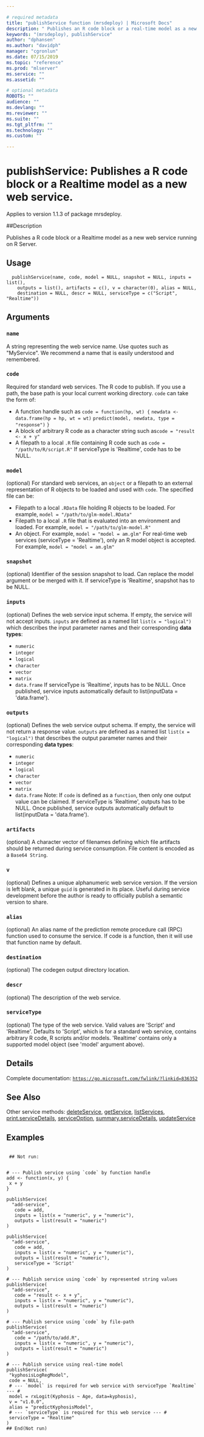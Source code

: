 ```yaml
--- 

# required metadata 
title: "publishService function (mrsdeploy) | Microsoft Docs" 
description: " Publishes an R code block or a real-time model as a new web service running on R Server." 
keywords: "(mrsdeploy), publishService" 
author: "dphansen"
ms.author: "davidph" 
manager: "cgronlun" 
ms.date: 07/15/2019
ms.topic: "reference" 
ms.prod: "mlserver"  
ms.service: "" 
ms.assetid: "" 

# optional metadata 
ROBOTS: "" 
audience: "" 
ms.devlang: "" 
ms.reviewer: "" 
ms.suite: "" 
ms.tgt_pltfrm: "" 
ms.technology: "" 
ms.custom: "" 

--- 
```

 
 
 # publishService: Publishes a R code block or a Realtime model as a new web service.

 Applies to version 1.1.3 of package mrsdeploy.
 
 ##Description
 
Publishes a R code block or a Realtime model as a new web service running on
R Server.


 ## Usage

```   
  publishService(name, code, model = NULL, snapshot = NULL, inputs = list(),
    outputs = list(), artifacts = c(), v = character(0), alias = NULL,
    destination = NULL, descr = NULL, serviceType = c("Script", "Realtime"))

```

 ## Arguments



 ### `name`
 A string representing the web service name. Use quotes such as  "MyService". We recommend a name that is easily understood and remembered. 



 ### `code`
 Required for standard web services. The R code to publish.  If you use a path, the base path is your local current working directory. `code` can take the form of:  
*   A function handle such as  `code = function(hp, wt) {` `newdata <- data.frame(hp = hp, wt = wt)` `predict(model, newdata, type = "response")` `}` 
*   A block of arbitrary R code as a character string such as`code = "result <- x + y"` 
*   A filepath to a local `.R` file containing R code such as `code = "/path/to/R/script.R"` 
 If serviceType is 'Realtime', code has to be NULL. 



 ### `model`
 (optional) For standard web services, an `object` or a filepath to an external representation of R objects to be loaded and used  with `code`. The specified file can be: 
*   Filepath to a local `.RData` file holding R objects to be loaded. For example,  `model = "/path/to/glm-model.RData"` 
*   Filepath to a local `.R` file that is evaluated into an environment and loaded. For example,  `model = "/path/to/glm-model.R"` 
*   An object. For example,  `model = "model = am.glm"` 
 For real-time web services (serviceType = 'Realtime'), only an R model  object is accepted. For example, `model = "model = am.glm"` 



 ### `snapshot`
 (optional) Identifier of the session snapshot to load. Can replace the model argument or be merged with it. If serviceType is 'Realtime', snapshot has to be NULL. 



 ### `inputs`
 (optional) Defines the web service input schema. If empty, the service will not accept inputs. `inputs` are defined as a named list  `list(x = "logical")` which describes the input parameter  names and their corresponding **data types**:  
*   `numeric` 
*   `integer` 
*   `logical` 
*   `character` 
*   `vector` 
*   `matrix` 
*   `data.frame` 
 If serviceType is 'Realtime', inputs has to be NULL. Once published,  service inputs automatically default to  list(inputData = 'data.frame'). 



 ### `outputs`
 (optional) Defines the web service output schema. If empty, the service will not return a response value. `outputs` are defined as a  named list `list(x = "logical")` that describes the output parameter  names and their corresponding **data types**:  
*   `numeric` 
*   `integer` 
*   `logical` 
*   `character` 
*   `vector` 
*   `matrix` 
*   `data.frame` 
 Note: If `code` is defined as a `function`, then only one output value can be claimed. If serviceType is 'Realtime', outputs has to be NULL. Once published,  service outputs automatically default to  list(inputData = 'data.frame'). 



 ### `artifacts`
 (optional) A character vector of filenames defining which file artifacts should be returned during service consumption. File content is encoded as a `Base64 String`. 



 ### `v`
 (optional) Defines a unique alphanumeric web service version.  If the version is left blank, a unique `guid` is generated in its place. Useful during service development before the author is ready to officially publish a semantic version to share. 



 ### `alias`
 (optional) An alias name of the prediction remote procedure call (RPC) function used to consume the service. If code is a function,  then it will use that function name by default. 



 ### `destination`
 (optional) The codegen output directory location. 



 ### `descr`
 (optional) The description of the web service. 



 ### `serviceType`
 (optional) The type of the web service. Valid values are  'Script' and 'Realtime'. Defaults to 'Script', which is for a standard web  service, contains arbitrary R code, R scripts and/or models. 'Realtime' contains only a supported model object (see 'model' argument above). 



 ## Details

Complete documentation: [`https://go.microsoft.com/fwlink/?linkid=836352`](https://go.microsoft.com/fwlink/?linkid=836352)



 ## See Also

Other service methods: [deleteService](deleteService.md),
[getService](getService.md), [listServices](listServices.md),
[print.serviceDetails](print.serviceDetails.md),
[serviceOption](serviceOption.md),
[summary.serviceDetails](summary.serviceDetails.md),
[updateService](updateService.md)

 ## Examples

 ```

  ## Not run:


# --- Publish service using `code` by function handle
add <- function(x, y) {
  x + y
}

publishService(
   "add-service",
    code = add,
    inputs = list(x = "numeric", y = "numeric"),
    outputs = list(result = "numeric")
)

publishService(
   "add-service",
    code = add,
    inputs = list(x = "numeric", y = "numeric"),
    outputs = list(result = "numeric"),
    serviceType = 'Script'
)

# --- Publish service using `code` by represented string values
publishService(
   "add-service",
    code = "result <- x + y",
    inputs = list(x = "numeric", y = "numeric"),
    outputs = list(result = "numeric")
)

# --- Publish service using `code` by file-path
publishService(
   "add-service",
    code = "/path/to/add.R", 
    inputs = list(x = "numeric", y = "numeric"),
    outputs = list(result = "numeric")
)

# --- Publish service using real-time model
publishService(
  "kyphosisLogRegModel",
  code = NULL,
  # --- `model` is required for web service with serviceType `Realtime` --- #
  model = rxLogit(Kyphosis ~ Age, data=kyphosis),
  v = "v1.0.0",
  alias = "predictKyphosisModel",
  # --- `serviceType` is required for this web service --- #
  serviceType = "Realtime"
)
 ## End(Not run) 
```

